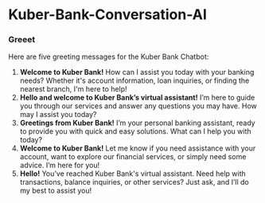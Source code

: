 # Kuber-Bank-Conversation-AI

### Greeet
Here are five greeting messages for the Kuber Bank Chatbot:

1. **Welcome to Kuber Bank!** How can I assist you today with your banking needs? Whether it's account information, loan inquiries, or finding the nearest branch, I'm here to help!
2. **Hello and welcome to Kuber Bank’s virtual assistant!** I’m here to guide you through our services and answer any questions you may have. How may I assist you today?
3. **Greetings from Kuber Bank!** I’m your personal banking assistant, ready to provide you with quick and easy solutions. What can I help you with today?
4. **Welcome to Kuber Bank!** Let me know if you need assistance with your account, want to explore our financial services, or simply need some advice. I’m here for you!
5. **Hello!** You’ve reached Kuber Bank's virtual assistant. Need help with transactions, balance inquiries, or other services? Just ask, and I’ll do my best to assist you!
